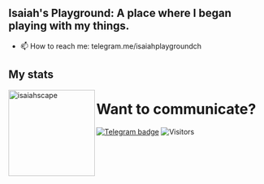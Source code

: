 ## Isaiah's Playground: A place where I began playing with my things.
- 📫 How to reach me: telegram.me/isaiahplaygroundch

## My stats

<div>
<img height="170" align="left" src="https://github-readme-stats.vercel.app/api?username=isaiahscape&&show_icons=true&theme=react" alt="isaiahscape" />
</div>





# Want to communicate?
[![Telegram badge](https://img.shields.io/badge/Isaiah-30302f?style=flat&logo=telegram)](https://t.me/isaiahscape)
![Visitors](https://api.visitorbadge.io/api/visitors?path=isaiahscape&label=Visitors&countColor=%23697689&style=plastic)

<!---
isaiahscape/.github is a ✨ special ✨ repository because its `README.md` (this file) appears on your GitHub profile.
You can click the Preview link to take a look at your changes.
--->
